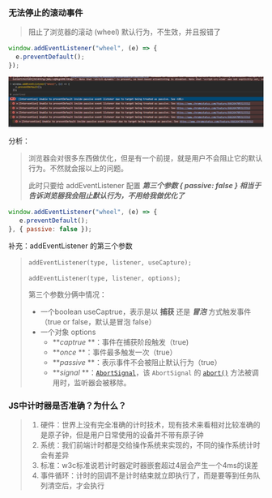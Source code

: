 ### 无法停止的滚动事件

> 阻止了浏览器的滚动 (wheel) 默认行为，不生效，并且报错了

```js
window.addEventListener("wheel", (e) => {
  e.preventDefault();
});
```

![1702855882029](image/杂七杂八/1702855882029.png)

分析：

> 浏览器会对很多东西做优化，但是有一个前提，就是用户不会阻止它的默认行为。不然就会报以上的问题。
>
> 此时只要给 addEventListener 配置 ***第三个参数 { passive: false } 相当于告诉浏览器我会阻止默认行为，不用给我做优化了***

```js
window.addEventListener("wheel", (e) => {
   e.preventDefault();
}, { passive: false });
```

补充：addEventListener 的第三个参数

> `addEventListener(type, listener, useCapture);`
>
> `addEventListener(type, listener, options);`
>
> 第三个参数分俩中情况：
>
> * 一个boolean useCaptrue，表示是以 **捕获** 还是 ***冒泡*** 方式触发事件（true or false，默认是冒泡 false）
> * 一个对象 options
>   * ***captrue* **：事件在捕获阶段触发（true)
>   * ***once* **：事件最多触发一次（true）
>   * ***passive* **：表示事件不会被阻止默认行为（true）
>   * ***signal* **：[`AbortSignal`](https://developer.mozilla.org/zh-CN/docs/Web/API/AbortSignal)，该 `AbortSignal` 的 [`abort()`](https://developer.mozilla.org/zh-CN/docs/Web/API/AbortController/abort "abort()") 方法被调用时，监听器会被移除。



### JS中计时器是否准确？为什么？

> 1. 硬件：世界上没有完全准确的计时技术，现有技术来看相对比较准确的是原子钟，但是用户日常使用的设备并不带有原子钟
> 2. 系统：我们前端计时都是交给操作系统来实现的，不同的操作系统计时会有差异
> 3. 标准：w3c标准说若计时器定时器嵌套超过4层会产生一个4ms的误差
> 4. 事件循环：计时的回调不是计时结束就立即执行了，而是要等到任务队列清空后，才会执行
